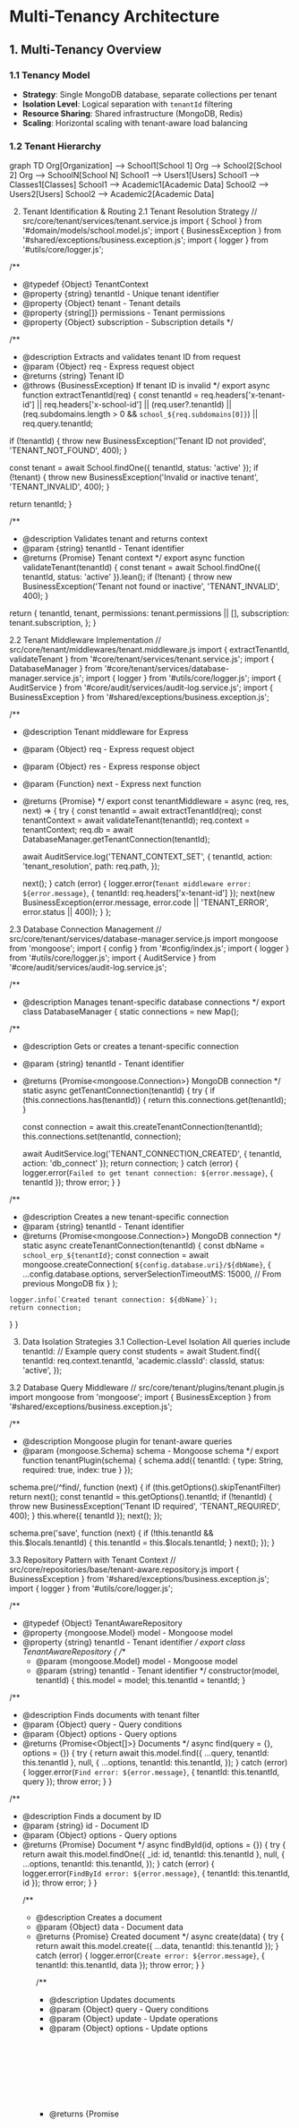# Multi-Tenancy Architecture

## 1. Multi-Tenancy Overview

### 1.1 Tenancy Model
- **Strategy**: Single MongoDB database, separate collections per tenant
- **Isolation Level**: Logical separation with `tenantId` filtering
- **Resource Sharing**: Shared infrastructure (MongoDB, Redis)
- **Scaling**: Horizontal scaling with tenant-aware load balancing

### 1.2 Tenant Hierarchy

graph TD
    Org[Organization] --> School1[School 1]
    Org --> School2[School 2]
    Org --> SchoolN[School N]
    School1 --> Users1[Users]
    School1 --> Classes1[Classes]
    School1 --> Academic1[Academic Data]
    School2 --> Users2[Users]
    School2 --> Academic2[Academic Data]

2. Tenant Identification & Routing
2.1 Tenant Resolution Strategy
// src/core/tenant/services/tenant.service.js
import { School } from '#domain/models/school.model.js';
import { BusinessException } from '#shared/exceptions/business.exception.js';
import { logger } from '#utils/core/logger.js';

/**
 * @typedef {Object} TenantContext
 * @property {string} tenantId - Unique tenant identifier
 * @property {Object} tenant - Tenant details
 * @property {string[]} permissions - Tenant permissions
 * @property {Object} subscription - Subscription details
 */

/**
 * @description Extracts and validates tenant ID from request
 * @param {Object} req - Express request object
 * @returns {string} Tenant ID
 * @throws {BusinessException} If tenant ID is invalid
 */
export async function extractTenantId(req) {
  const tenantId =
    req.headers['x-tenant-id'] ||
    req.headers['x-school-id'] ||
    (req.user?.tenantId) ||
    (req.subdomains.length > 0 && `school_${req.subdomains[0]}`) ||
    req.query.tenantId;

  if (!tenantId) {
    throw new BusinessException('Tenant ID not provided', 'TENANT_NOT_FOUND', 400);
  }

  const tenant = await School.findOne({ tenantId, status: 'active' });
  if (!tenant) {
    throw new BusinessException('Invalid or inactive tenant', 'TENANT_INVALID', 400);
  }

  return tenantId;
}

/**
 * @description Validates tenant and returns context
 * @param {string} tenantId - Tenant identifier
 * @returns {Promise<TenantContext>} Tenant context
 */
export async function validateTenant(tenantId) {
  const tenant = await School.findOne({ tenantId, status: 'active' }).lean();
  if (!tenant) {
    throw new BusinessException('Tenant not found or inactive', 'TENANT_INVALID', 400);
  }

  return {
    tenantId,
    tenant,
    permissions: tenant.permissions || [],
    subscription: tenant.subscription,
  };
}

2.2 Tenant Middleware Implementation
// src/core/tenant/middlewares/tenant.middleware.js
import { extractTenantId, validateTenant } from '#core/tenant/services/tenant.service.js';
import { DatabaseManager } from '#core/tenant/services/database-manager.service.js';
import { logger } from '#utils/core/logger.js';
import { AuditService } from '#core/audit/services/audit-log.service.js';
import { BusinessException } from '#shared/exceptions/business.exception.js';

/**
 * @description Tenant middleware for Express
 * @param {Object} req - Express request object
 * @param {Object} res - Express response object
 * @param {Function} next - Express next function
 * @returns {Promise<void>}
 */
export const tenantMiddleware = async (req, res, next) => {
  try {
    const tenantId = await extractTenantId(req);
    const tenantContext = await validateTenant(tenantId);
    req.context = tenantContext;
    req.db = await DatabaseManager.getTenantConnection(tenantId);

    await AuditService.log('TENANT_CONTEXT_SET', {
      tenantId,
      action: 'tenant_resolution',
      path: req.path,
    });

    next();
  } catch (error) {
    logger.error(`Tenant middleware error: ${error.message}`, { tenantId: req.headers['x-tenant-id'] });
    next(new BusinessException(error.message, error.code || 'TENANT_ERROR', error.status || 400));
  }
};

2.3 Database Connection Management
// src/core/tenant/services/database-manager.service.js
import mongoose from 'mongoose';
import { config } from '#config/index.js';
import { logger } from '#utils/core/logger.js';
import { AuditService } from '#core/audit/services/audit-log.service.js';

/**
 * @description Manages tenant-specific database connections
 */
export class DatabaseManager {
  static connections = new Map();

  /**
   * @description Gets or creates a tenant-specific connection
   * @param {string} tenantId - Tenant identifier
   * @returns {Promise<mongoose.Connection>} MongoDB connection
   */
  static async getTenantConnection(tenantId) {
    try {
      if (this.connections.has(tenantId)) {
        return this.connections.get(tenantId);
      }

      const connection = await this.createTenantConnection(tenantId);
      this.connections.set(tenantId, connection);

      await AuditService.log('TENANT_CONNECTION_CREATED', { tenantId, action: 'db_connect' });
      return connection;
    } catch (error) {
      logger.error(`Failed to get tenant connection: ${error.message}`, { tenantId });
      throw error;
    }
  }

  /**
   * @description Creates a new tenant-specific connection
   * @param {string} tenantId - Tenant identifier
   * @returns {Promise<mongoose.Connection>} MongoDB connection
   */
  static async createTenantConnection(tenantId) {
    const dbName = `school_erp_${tenantId}`;
    const connection = await mongoose.createConnection(
      `${config.database.uri}/${dbName}`,
      {
        ...config.database.options,
        serverSelectionTimeoutMS: 15000, // From previous MongoDB fix
      }
    );

    logger.info(`Created tenant connection: ${dbName}`);
    return connection;
  }
}

3. Data Isolation Strategies
3.1 Collection-Level Isolation
All queries include tenantId:
// Example query
const students = await Student.find({
  tenantId: req.context.tenantId,
  'academic.classId': classId,
  status: 'active',
});

3.2 Database Query Middleware
// src/core/tenant/plugins/tenant.plugin.js
import mongoose from 'mongoose';
import { BusinessException } from '#shared/exceptions/business.exception.js';

/**
 * @description Mongoose plugin for tenant-aware queries
 * @param {mongoose.Schema} schema - Mongoose schema
 */
export function tenantPlugin(schema) {
  schema.add({ tenantId: { type: String, required: true, index: true } });

  schema.pre(/^find/, function (next) {
    if (this.getOptions().skipTenantFilter) return next();
    const tenantId = this.getOptions().tenantId;
    if (!tenantId) {
      throw new BusinessException('Tenant ID required', 'TENANT_REQUIRED', 400);
    }
    this.where({ tenantId });
    next();
  });

  schema.pre('save', function (next) {
    if (!this.tenantId && this.$locals.tenantId) {
      this.tenantId = this.$locals.tenantId;
    }
    next();
  });
}

3.3 Repository Pattern with Tenant Context
// src/core/repositories/base/tenant-aware.repository.js
import { BusinessException } from '#shared/exceptions/business.exception.js';
import { logger } from '#utils/core/logger.js';

/**
 * @typedef {Object} TenantAwareRepository
 * @property {mongoose.Model} model - Mongoose model
 * @property {string} tenantId - Tenant identifier
 */
export class TenantAwareRepository {
  /**
   * @param {mongoose.Model} model - Mongoose model
   * @param {string} tenantId - Tenant identifier
   */
  constructor(model, tenantId) {
    this.model = model;
    this.tenantId = tenantId;
  }

  /**
   * @description Finds documents with tenant filter
   * @param {Object} query - Query conditions
   * @param {Object} options - Query options
   * @returns {Promise<Object[]>} Documents
   */
  async find(query = {}, options = {}) {
    try {
      return await this.model.find({ ...query, tenantId: this.tenantId }, null, {
        ...options,
        tenantId: this.tenantId,
      });
    } catch (error) {
      logger.error(`Find error: ${error.message}`, { tenantId: this.tenantId, query });
      throw error;
    }
  }

  /**
   * @description Finds a document by ID
   * @param {string} id - Document ID
   * @param {Object} options - Query options
   * @returns {Promise<Object>} Document
   */
  async findById(id, options = {}) {
    try {
      return await this.model.findOne({ _id: id, tenantId: this.tenantId }, null, {
        ...options,
        tenantId: this.tenantId,
      });
    } catch (error) {
      logger.error(`FindById error: ${error.message}`, { tenantId: this.tenantId, id });
      throw error;
    }
  }

  /**
   * @description Creates a document
   * @param {Object} data - Document data
   * @returns {Promise<Object>} Created document
   */
  async create(data) {
    try {
      return await this.model.create({ ...data, tenantId: this.tenantId });
    } catch (error) {
      logger.error(`Create error: ${error.message}`, { tenantId: this.tenantId, data });
      throw error;
    }
  }

  /**
   * @description Updates documents
   * @param {Object} query - Query conditions
   * @param {Object} update - Update operations
   * @param {Object} options - Update options
   * @returns {Promise<Object>} Update result
   */
  async update(query, update, options = {}) {
    try {
      return await this.model.updateMany(
        { ...query, tenantId: this.tenantId },
        update,
        { ...options, tenantId: this.tenantId }
      );
    } catch (error) {
      logger.error(`Update error: ${error.message}`, { tenantId: this.tenantId, query });
      throw error;
    }
  }

  /**
   * @description Deletes documents
   * @param {Object} query - Query conditions
   * @returns {Promise<Object>} Delete result
   */
  async delete(query) {
    try {
      return await this.model.deleteMany({ ...query, tenantId: this.tenantId });
    } catch (error) {
      logger.error(`Delete error: ${error.message}`, { tenantId: this.tenantId, query });
      throw error;
    }
  }
}

4. Security & Access Control
Detailed in security-model.md.
5. Resource Management & Scaling
5.1 Tenant Resource Limits Middleware
// src/core/tenant/middlewares/resource-limit.middleware.js
import { BusinessException } from '#shared/exceptions/business.exception.js';
import { logger } from '#utils/core/logger.js';
import { AuditService } from '#core/audit/services/audit-log.service.js';

/**
 * @description Enforces tenant resource limits
 * @param {Object} req - Express request object
 * @param {Object} res - Express response object
 * @param {Function} next - Express next function
 * @returns {Promise<void>}
 */
export const resourceLimitMiddleware = async (req, res, next) => {
  try {
    const { tenant, action = 'read' } = req.context;

    switch (action) {
      case 'create_student':
        if (tenant.usage.currentStudents >= tenant.limits.maxStudents) {
          throw new BusinessException('Student limit exceeded', 'RESOURCE_LIMIT_EXCEEDED', 429);
        }
        break;
      case 'upload_file':
        if (tenant.usage.storageUsed >= tenant.limits.storageQuota) {
          throw new BusinessException('Storage quota exceeded', 'STORAGE_LIMIT_EXCEEDED', 429);
        }
        break;
    }

    await AuditService.log('RESOURCE_CHECK', {
      tenantId: tenant.tenantId,
      action,
      status: 'success',
    });

    next();
  } catch (error) {
    logger.error(`Resource limit check failed: ${error.message}`, { tenantId: req.context.tenantId });
    next(error);
  }
};

5.2 Tenant-Aware Cache Manager
// src/core/cache/services/tenant-cache.service.js
import Redis from 'ioredis';
import { config } from '#config/index.js';
import { logger } from '#utils/core/logger.js';

/**
 * @description Manages tenant-specific caching
 */
export class TenantCacheManager {
  static client = new Redis(config.redis.url);

  /**
   * @description Generates tenant-specific cache key
   * @param {string} tenantId - Tenant identifier
   * @param {string} key - Cache key
   * @returns {string} Tenant-prefixed cache key
   */
  static getCacheKey(tenantId, key) {
    return `tenant:${tenantId}:${key}`;
  }

  /**
   * @description Gets cached value
   * @param {string} tenantId - Tenant identifier
   * @param {string} key - Cache key
   * @returns {Promise<any>} Cached value
   */
  static async get(tenantId, key) {
    try {
      const cacheKey = this.getCacheKey(tenantId, key);
      const value = await this.client.get(cacheKey);
      return value ? JSON.parse(value) : null;
    } catch (error) {
      logger.error(`Cache get error: ${error.message}`, { tenantId, key });
      throw error;
    }
  }

  /**
   * @description Sets cached value
   * @param {string} tenantId - Tenant identifier
   * @param {string} key - Cache key
   * @param {any} value - Value to cache
   * @param {number} ttl - Time to live in seconds
   * @returns {Promise<void>}
   */
  static async set(tenantId, key, value, ttl = 3600) {
    try {
      const cacheKey = this.getCacheKey(tenantId, key);
      await this.client.setex(cacheKey, ttl, JSON.stringify(value));
    } catch (error) {
      logger.error(`Cache set error: ${error.message}`, { tenantId, key });
      throw error;
    }
  }

  /**
   * @description Invalidates cache keys
   * @param {string} tenantId - Tenant identifier
   * @param {string} pattern - Key pattern
   * @returns {Promise<void>}
   */
  static async invalidate(tenantId, pattern) {
    try {
      const searchPattern = this.getCacheKey(tenantId, pattern);
      const keys = await this.client.keys(`${searchPattern}*`);
      if (keys.length > 0) {
        await this.client.del(...keys);
      }
    } catch (error) {
      logger.error(`Cache invalidate error: ${error.message}`, { tenantId, pattern });
      throw error;
    }
  }
}

6. Data Migration & Management
6.1 Tenant Onboarding
// src/core/tenant/services/tenant-onboarding.service.js
import mongoose from 'mongoose';
import { Organization } from '#domain/models/organization.model.js';
import { School } from '#domain/models/school.model.js';
import { User } from '#domain/models/user.model.js';
import { logger } from '#utils/core/logger.js';
import { AuditService } from '#core/audit/services/audit-log.service.js';
import { BusinessException } from '#shared/exceptions/business.exception.js';

/**
 * @description Onboards a new tenant
 * @param {Object} organizationData - Organization details
 * @param {Object} schoolData - School details
 * @returns {Promise<Object>} Created tenant details
 */
export async function onboardTenant(organizationData, schoolData) {
  const session = await mongoose.startSession();
  try {
    let result;
    await session.withTransaction(async () => {
      const organization = await Organization.create([organizationData], { session });
      const tenantId = `school_${schoolData.slug.replace(/\s+/g, '_').toLowerCase()}_${Date.now()}`;
      const school = await School.create(
        [{ ...schoolData, organizationId: organization[0]._id, tenantId }],
        { session }
      );
      const admin = await createDefaultAdmin(school[0]._id, tenantId, session);
      await setupDefaultConfigurations(school[0]._id, tenantId, session);

      await AuditService.log('TENANT_CREATED', {
        tenantId,
        schoolId: school[0]._id,
        organizationId: organization[0]._id,
      });

      result = { organization: organization[0], school: school[0], admin };
    });
    return result;
  } catch (error) {
    logger.error(`Tenant onboarding failed: ${error.message}`, { organizationData, schoolData });
    throw new BusinessException('Failed to onboard tenant', 'TENANT_ONBOARDING_FAILED', 500);
  } finally {
    await session.endSession();
  }
}

/**
 * @description Creates default admin user
 * @param {string} schoolId - School ID
 * @param {string} tenantId - Tenant ID
 * @param {mongoose.ClientSession} session - Mongoose session
 * @returns {Promise<Object>} Admin user
 */
async function createDefaultAdmin(schoolId, tenantId, session) {
  const admin = await User.create(
    [{
      schoolId,
      tenantId,
      personalInfo: { firstName: 'Admin', lastName: 'User' },
      auth: { email: `admin@${tenantId}.com`, passwordHash: 'hashed_password' },
      role: 'admin',
      permissions: ['users.*', 'students.*', 'classes.*'],
      status: 'active',
    }],
    { session }
  );
  return admin[0];
}

/**
 * @description Sets up default configurations
 * @param {string} schoolId - School ID
 * @param {string} tenantId - Tenant ID
 * @param {mongoose.ClientSession} session - Mongoose session
 * @returns {Promise<void>}
 */
async function setupDefaultConfigurations(schoolId, tenantId, session) {
  // Implement default settings (e.g., academic year, features)
}

7. Monitoring & Analytics
7.1 Tenant-Level Monitoring
// src/core/monitoring/services/tenant-metrics.service.js
import { User, Student } from '#domain/models/index.js';
import { logger } from '#utils/core/logger.js';
import { AuditService } from '#core/audit/services/audit-log.service.js';

/**
 * @description Collects tenant-specific metrics
 * @param {string} tenantId - Tenant identifier
 * @returns {Promise<Object>} Tenant metrics
 */
export async function collectTenantMetrics(tenantId) {
  try {
    const metrics = {
      tenantId,
      timestamp: new Date(),
      users: {
        total: await User.countDocuments({ tenantId, status: 'active' }),
        activeToday: await User.countDocuments({ tenantId, lastActiveAt: { $gte: new Date(Date.now() - 24 * 60 * 60 * 1000) } }),
        newThisMonth: await User.countDocuments({ tenantId, createdAt: { $gte: new Date(Date.now() - 30 * 24 * 60 * 60 * 1000) } }),
      },
      students: {
        total: await Student.countDocuments({ tenantId, status: 'active' }),
        byClass: await Student.aggregate([
          { $match: { tenantId, status: 'active' } },
          { $group: { _id: '$academic.classId', count: { $sum: 1 } } },
        ]),
      },
      api: {
        callsToday: await AuditService.countLogs({ tenantId, action: 'api_request', createdAt: { $gte: new Date(Date.now() - 24 * 60 * 60 * 1000) } }),
        avgResponseTime: 0, // Implement with Prometheus
        errorRate: 0, // Implement with Prometheus
      },
      storage: {
        used: 0, // Implement with S3
        quota: 10 * 1024 * 1024 * 1024, // 10GB default
      },
    };

    await AuditService.log('METRICS_COLLECTED', { tenantId, action: 'collect_metrics', metrics });
    return metrics;
  } catch (error) {
    logger.error(`Metrics collection failed: ${error.message}`, { tenantId });
    throw error;
  }
}


Last Updated: 2025-08-24Version: 1.0
